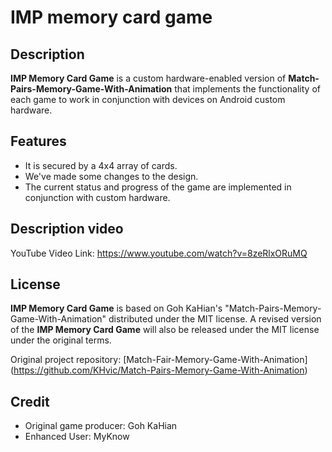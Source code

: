 # IMP memory card game

## Description
**IMP Memory Card Game** is a custom hardware-enabled version of **Match-Pairs-Memory-Game-With-Animation** that implements the functionality of each game to work in conjunction with devices on Android custom hardware.

## Features
- It is secured by a 4x4 array of cards.
- We've made some changes to the design.
- The current status and progress of the game are implemented in conjunction with custom hardware.

## Description video
YouTube Video Link: https://www.youtube.com/watch?v=8zeRlxORuMQ

## License
**IMP Memory Card Game** is based on Goh KaHian's "Match-Pairs-Memory-Game-With-Animation" distributed under the MIT license. A revised version of the **IMP Memory Card Game** will also be released under the MIT license under the original terms.

Original project repository: [Match-Fair-Memory-Game-With-Animation] (https://github.com/KHvic/Match-Pairs-Memory-Game-With-Animation)

## Credit
- Original game producer: Goh KaHian
- Enhanced User: MyKnow